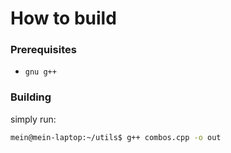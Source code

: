 # How to build

### Prerequisites

* `gnu g++`

### Building

simply run:

```bash
mein@mein-laptop:~/utils$ g++ combos.cpp -o out
```
